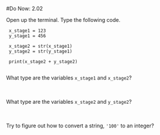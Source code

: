 #Do Now: 2.02

Open up the terminal. Type the following code. 
```
 x_stage1 = 123
 y_stage1 = 456
 
 x_stage2 = str(x_stage1)
 y_stage2 = str(y_stage1)
 
 print(x_stage2 + y_stage2)
 
```

What type are the variables `x_stage1` and `x_stage2`? 
<br>
<br>
<br>

What type are the variables `x_stage2` and `y_stage2`? 
<br>
<br>
<br>

Try to figure out how to convert a string, `'100'` to an integer? 


